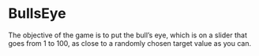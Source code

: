 # BullsEye
The objective of the game is to put the bull’s eye, which is on a slider that goes from 1 to 100, as close to a randomly chosen target value as you can.
